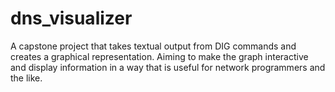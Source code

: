 # dns_visualizer
A capstone project that takes textual output from DIG commands and creates a graphical representation. Aiming to make the graph interactive and display information in a way that is useful for network programmers and the like.
